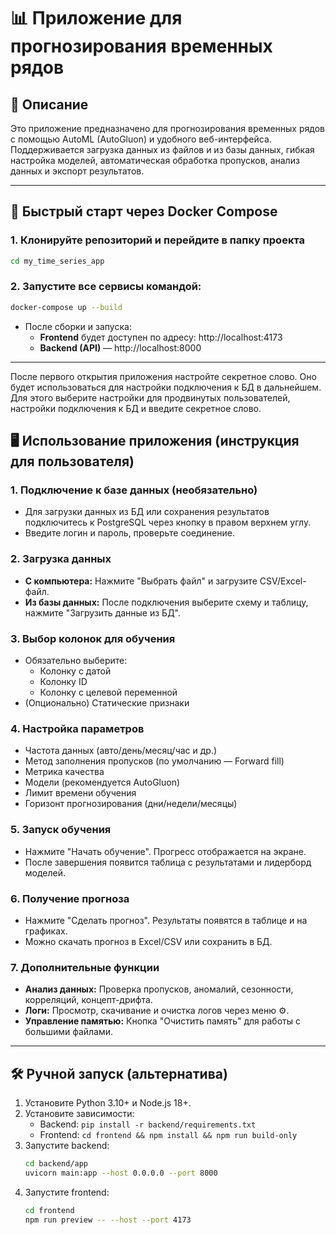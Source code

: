# 📊 Приложение для прогнозирования временных рядов

## 📝 Описание

Это приложение предназначено для прогнозирования временных рядов с помощью AutoML (AutoGluon) и удобного веб-интерфейса. Поддерживается загрузка данных из файлов и из базы данных, гибкая настройка моделей, автоматическая обработка пропусков, анализ данных и экспорт результатов.

---

## 🚀 Быстрый старт через Docker Compose

### 1. Клонируйте репозиторий и перейдите в папку проекта

```sh
cd my_time_series_app
```

### 2. Запустите все сервисы командой:

```sh
docker-compose up --build
```

- После сборки и запуска:
  - **Frontend** будет доступен по адресу: http://localhost:4173
  - **Backend (API)** — http://localhost:8000

---

После первого открытия приложения настройте секретное слово. Оно будет использоваться для настройки подключения к БД в дальнейшем. Для этого выберите настройки для продвинутых пользователей, настройки подключения к БД и введите секретное слово.

## 🖥️ Использование приложения (инструкция для пользователя)

### 1. Подключение к базе данных (необязательно)
- Для загрузки данных из БД или сохранения результатов подключитесь к PostgreSQL через кнопку в правом верхнем углу.
- Введите логин и пароль, проверьте соединение.

### 2. Загрузка данных
- **С компьютера:** Нажмите "Выбрать файл" и загрузите CSV/Excel-файл.
- **Из базы данных:** После подключения выберите схему и таблицу, нажмите "Загрузить данные из БД".

### 3. Выбор колонок для обучения
- Обязательно выберите:
  - Колонку с датой
  - Колонку ID
  - Колонку с целевой переменной
- (Опционально) Статические признаки

### 4. Настройка параметров
- Частота данных (авто/день/месяц/час и др.)
- Метод заполнения пропусков (по умолчанию — Forward fill)
- Метрика качества
- Модели (рекомендуется AutoGluon)
- Лимит времени обучения
- Горизонт прогнозирования (дни/недели/месяцы)

### 5. Запуск обучения
- Нажмите "Начать обучение". Прогресс отображается на экране.
- После завершения появится таблица с результатами и лидерборд моделей.

### 6. Получение прогноза
- Нажмите "Сделать прогноз". Результаты появятся в таблице и на графиках.
- Можно скачать прогноз в Excel/CSV или сохранить в БД.

### 7. Дополнительные функции
- **Анализ данных:** Проверка пропусков, аномалий, сезонности, корреляций, концепт-дрифта.
- **Логи:** Просмотр, скачивание и очистка логов через меню ⚙️.
- **Управление памятью:** Кнопка "Очистить память" для работы с большими файлами.

---

## 🛠️ Ручной запуск (альтернатива)

1. Установите Python 3.10+ и Node.js 18+.
2. Установите зависимости:
   - Backend: `pip install -r backend/requirements.txt`
   - Frontend: `cd frontend && npm install && npm run build-only`
3. Запустите backend:
   ```sh
   cd backend/app
   uvicorn main:app --host 0.0.0.0 --port 8000
   ```
4. Запустите frontend:
   ```sh
   cd frontend
   npm run preview -- --host --port 4173
   ```
